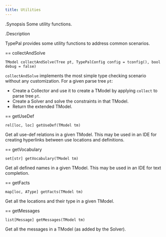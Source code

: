 ```yaml
---
title: Utilities
---
```


.Synopsis
Some utility functions.

.Description

TypePal provides some utility functions to address common scenarios.

== collectAndSolve

```rascal
TModel collectAndSolve(Tree pt, TypePalConfig config = tconfig(), bool debug = false)
```
`collectAndSolve` implements the most simple type checking scenario without any customization.
For a given parse tree `pt`:

- Create a Collector and use it to create a TModel by applying `collect` to parse tree `pt`.
- Create a Solver and solve the constraints in that TModel.
- Return the extended TModel.


== getUseDef
```rascal
rel[loc, loc] getUseDef(TModel tm)
```

Get all use-def relations in a given TModel. This may be used in an IDE for creating hyperlinks between use locations and definitions.
 

== getVocabulary
```rascal
set[str] getVocabulary(TModel tm)
```
Get all defined names in a given TModel. This may be used in an IDE for text completion.

== getFacts
```rascal
map[loc, AType] getFacts(TModel tm)
```
Get all the locations and their type in a given TModel.

== getMessages
```rascal
list[Message] getMessages(TModel tm)
```
Get all the messages in a TModel (as added by the Solver).

